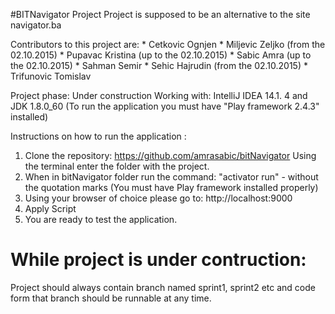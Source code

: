 #BITNavigator Project
Project is supposed to be an alternative to the site navigator.ba

Contributors to this project are:
	* Cetkovic Ognjen
	* Miljevic Zeljko (from the 02.10.2015)
	* Pupavac Kristina (up to the 02.10.2015)
	* Sabic Amra (up to the 02.10.2015)
	* Sahman Semir
	* Sehic Hajrudin (from the 02.10.2015)
	* Trifunovic Tomislav

Project phase: Under construction
Working with: IntelliJ IDEA 14.1. 4 and JDK 1.8.0_60 
(To run the application you must have "Play framework 2.4.3" installed)

Instructions on how to run the application :
1.  Clone the repository:
https://github.com/amrasabic/bitNavigator
Using the terminal enter  the folder  with the  project.
3. When in bitNavigator folder run the command:
"activator run" - without the quotation marks
(You must have Play framework installed properly)
4. Using your browser of choice please go to:
http://localhost:9000
5.  Apply Script
6. You are ready to test the application.

# While project is under contruction: 
Project should always contain branch named sprint1, sprint2 etc and code form that branch should be runnable at any time.
